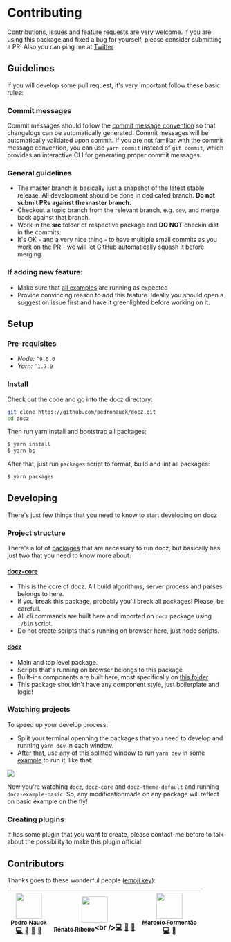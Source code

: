 # Contributing

Contributions, issues and feature requests are very welcome. If you are using this package and fixed a bug for yourself, please consider submitting a PR! Also you can ping me at [Twitter](https://twitter.com/pedronauck)

## Guidelines

If you will develop some pull request, it's very important follow these basic rules:

### Commit messages

Commit messages should follow the [commit message convention](https://conventionalcommits.org/) so that changelogs can be automatically generated. Commit messages will be automatically validated upon commit. If you are not familiar with the commit message convention, you can use `yarn commit` instead of `git commit`, which provides an interactive CLI for generating proper commit messages.

### General guidelines

- The master branch is basically just a snapshot of the latest stable release. All development should be done in dedicated branch. **Do not submit PRs against the master branch.**
- Checkout a topic branch from the relevant branch, e.g. `dev`, and merge back against that branch.
- Work in the **src** folder of respective package and **DO NOT** checkin dist in the commits.
- It's OK - and a very nice thing - to have multiple small commits as you work on the PR - we will let GitHub automatically squash it before merging.

### If adding new feature:

- Make sure that [all examples](https://github.com/pedronauck/docz/tree/master/examples) are running as expected
- Provide convincing reason to add this feature. Ideally you should open a suggestion issue first and have it greenlighted before working on it.

## Setup

### Pre-requisites

- *Node:* `^9.0.0`
- *Yarn:* `^1.7.0`

### Install

Check out the code and go into the docz directory:

```bash
git clone https://github.com/pedronauck/docz.git
cd docz
```

Then run yarn install and bootstrap all packages:

```bash
$ yarn install
$ yarn bs
```

After that, just run `packages` script to format, build and lint all packages:

```bash
$ yarn packages
```

## Developing

There's just few things that you need to know to start developing on docz

### Project structure

There's a lot of [packages](https://github.com/pedronauck/docz/tree/master/packages) that are necessary to run docz, but basically has just two that you need to know more about:

#### **[docz-core](https://github.com/pedronauck/docz/tree/master/packages/docz)**
- This is the core of docz. All build algorithms, server process and parses belongs to here.
- If you break this package, probably you'll break all packages! Please, be carefull.
- All cli commands are built here and imported on `docz` package using `./bin` script.
- Do not create scripts that's running on browser here, just node scripts.

#### **[docz](https://github.com/pedronauck/docz/tree/master/packages/docz)**
- Main and top level package.
- Scripts that's running on browser belongs to this package
- Built-ins components are built here, most specifically on [this folder](https://github.com/pedronauck/docz/tree/master/packages/docz/src/components)
- This package shouldn't have any component style, just boilerplate and logic!

### Watching projects

To speed up your develop process:
- Split your terminal openning the packages that you need to develop and running `yarn dev` in each window.
- After that, use any of this splitted window to run `yarn dev` in some [example](https://github.com/pedronauck/docz/tree/master/examples) to run it, like that:

![](https://cdn-std.dprcdn.net/files/acc_649651/MdH4FL)

Now you're watching `docz`, `docz-core` and `docz-theme-default` and running `docz-example-basic`. So, any modificationmade on any package will reflect on basic example on the fly!

### Creating plugins

If has some plugin that you want to create, please contact-me before to talk about the possibility to make this plugin official!

## Contributors

Thanks goes to these wonderful people ([emoji key](https://github.com/kentcdodds/all-contributors#emoji-key)):

<!-- ALL-CONTRIBUTORS-LIST:START - Do not remove or modify this section -->
<!-- prettier-ignore -->
| [<img src="https://avatars3.githubusercontent.com/u/2029172?v=4" width="60px;"/><br /><sub><b>Pedro Nauck</b></sub>](https://github.com/pedronauck)<br />[💻](https://github.com/pedronauck/docz/commits?author=pedronauck "Code") [📖](https://github.com/pedronauck/docz/commits?author=pedronauck "Documentation") [🐛](https://github.com/pedronauck/docz/issues?q=author%3Apedronauck "Bug reports") [👀](#review-pedronauck "Reviewed Pull Requests") | [<img src="https://avatars2.githubusercontent.com/u/3277185?v=4" width="60px;"/><br /><sub><b>Renato Ribeiro</b></sub>](http://twitter.com/renatorib_)<br />[💻](https://github.com/pedronauck/docz/commits?author=renatorib "Code") [📖](https://github.com/pedronauck/docz/commits?author=renatorib "Documentation") [🐛](https://github.com/pedronauck/docz/issues?q=author%3Arenatorib "Bug reports") | [<img src="https://avatars3.githubusercontent.com/u/5435657?v=4" width="60px;"/><br /><sub><b>Marcelo Formentão</b></sub>](https://github.com/marceloavf)<br />[💻](https://github.com/pedronauck/docz/commits?author=marceloavf "Code") [🐛](https://github.com/pedronauck/docz/issues?q=author%3Amarceloavf "Bug reports") |
| :---: | :---: | :---: |
<!-- ALL-CONTRIBUTORS-LIST:END -->
